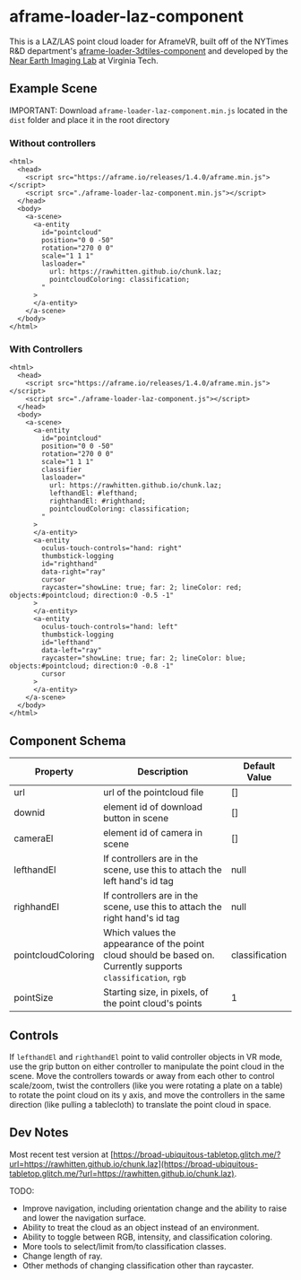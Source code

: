 # aframe-loader-laz-component
This is a LAZ/LAS point cloud loader for AframeVR, built off of the NYTimes R&D department's [aframe-loader-3dtiles-component](https://github.com/nytimes/aframe-loader-3dtiles-component) and developed by the [Near Earth Imaging Lab](https://www.nearearthimaginglab.org/) at Virginia Tech.
## Example Scene
IMPORTANT: Download `aframe-loader-laz-component.min.js` located in the `dist` folder and place it in the root directory

### Without controllers
```
<html>
  <head>
    <script src="https://aframe.io/releases/1.4.0/aframe.min.js"></script>
    <script src="./aframe-loader-laz-component.min.js"></script>
  </head>
  <body>
    <a-scene>
      <a-entity
        id="pointcloud"
        position="0 0 -50"
        rotation="270 0 0"
        scale="1 1 1"
        lasloader="
          url: https://rawhitten.github.io/chunk.laz;
          pointcloudColoring: classification; 
        "
      >
      </a-entity>
    </a-scene>
  </body>
</html>
```
### With Controllers
```
<html>
  <head>
    <script src="https://aframe.io/releases/1.4.0/aframe.min.js"></script>
    <script src="./aframe-loader-laz-component.js"></script>
  </head>
  <body>
    <a-scene>
      <a-entity
        id="pointcloud"
        position="0 0 -50"
        rotation="270 0 0"
        scale="1 1 1"
        classifier
        lasloader="
          url: https://rawhitten.github.io/chunk.laz;
          lefthandEl: #lefthand;
          righthandEl: #righthand;
          pointcloudColoring: classification; 
        "
      >
      </a-entity>
      <a-entity
        oculus-touch-controls="hand: right"
        thumbstick-logging
        id="righthand"
        data-right="ray"
        cursor
        raycaster="showLine: true; far: 2; lineColor: red; objects:#pointcloud; direction:0 -0.5 -1"
      >
      </a-entity>
      <a-entity
        oculus-touch-controls="hand: left"
        thumbstick-logging
        id="lefthand"
        data-left="ray"
        raycaster="showLine: true; far: 2; lineColor: blue; objects:#pointcloud; direction:0 -0.8 -1"
        cursor
      >
      </a-entity>
    </a-scene>
  </body>
</html>
```

## Component Schema
|Property|Description|Default Value|
|--------|-----------|-------------|
|url|url of the pointcloud file |[] |
|downid|element id of download button in scene |[] |
|cameraEl|element id of camera in scene |[] |
|lefthandEl|If controllers are in the scene, use this to attach the left hand's id tag |null |
|righhandEl|If controllers are in the scene, use this to attach the right hand's id tag |null |
|pointcloudColoring|Which values the appearance of the point cloud should be based on. Currently supports `classification`, `rgb` |classification |
|pointSize| Starting size, in pixels, of the point cloud's points| 1|

## Controls
If `lefthandEl` and `righthandEl` point to valid controller objects in VR mode, use the grip button on either controller to manipulate the point cloud in the scene. Move the controllers towards or away from each other to control scale/zoom, twist the controllers (like you were rotating a plate on a table) to rotate the point cloud on its y axis, and move the controllers in the same direction (like pulling a tablecloth) to translate the point cloud in space.

## Dev Notes
Most recent test version at [https://broad-ubiquitous-tabletop.glitch.me/?url=https://rawhitten.github.io/chunk.laz](https://broad-ubiquitous-tabletop.glitch.me/?url=https://rawhitten.github.io/chunk.laz).

TODO:
- Improve navigation, including orientation change and the ability to raise and lower the navigation surface. 
- Ability to treat the cloud as an object instead of an environment.
- Ability to toggle between RGB, intensity, and classification coloring.
- More tools to select/limit from/to classification classes.
- Change length of ray.
- Other methods of changing classification other than raycaster.
